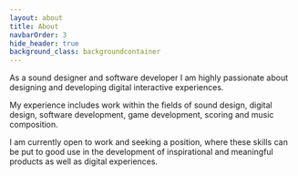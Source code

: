 ```yaml
---
layout: about
title: About
navbarOrder: 3
hide_header: true
background_class: backgroundcontainer
---
```

As a sound designer and software developer I am highly passionate about designing and developing digital interactive experiences.

My experience includes work within the fields of sound design, digital design, software development, game development, scoring and music composition.

I am currently open to work and seeking a position, where these skills can be put to good use in the development of inspirational and meaningful products as well as digital experiences.
